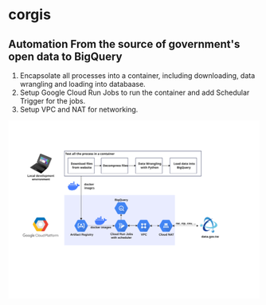 # corgis

## Automation From the source of government's open data to BigQuery

1. Encapsolate all processes into a container, including downloading, data wrangling and loading into databaase.
2. Setup Google Cloud Run Jobs to run the container and add Schedular Trigger for the jobs.
3. Setup VPC and NAT for networking.

<img src="/materials/corgis_cloud_run_job.svg">

